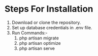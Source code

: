 # Steps For Installation

1. Download or clone the repository. 
2. Set up database credentials in .env file.
3. Run Commands:-
    1. php artisan migrate
    2. php artisan optimize
    3. php artisan serve


